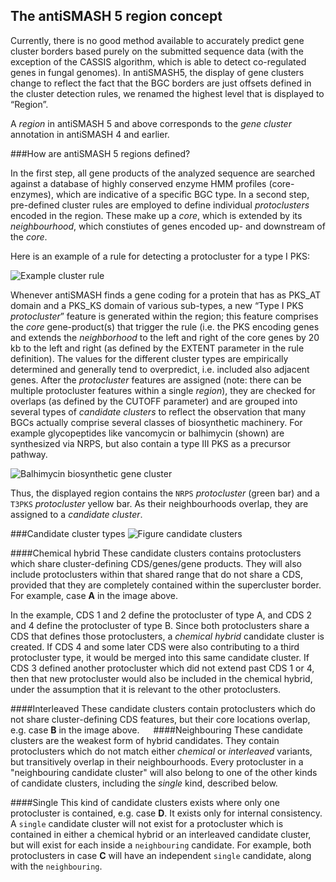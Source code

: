 ## The antiSMASH 5 region concept

Currently, there is no good method available to accurately predict gene cluster borders based purely on the submitted sequence data (with the exception of the CASSIS algorithm, which is able to detect co-regulated genes in fungal genomes).
In antiSMASH5, the display of gene clusters change to reflect the fact that the BGC borders are just offsets defined in the cluster detection rules, we renamed the highest level that is displayed to “Region”.

A *region* in antiSMASH 5 and above corresponds to the *gene cluster* annotation in antiSMASH 4 and earlier.

###How are antiSMASH 5 regions defined?

In the first step, all gene products of the analyzed sequence are searched against a database of highly conserved enzyme HMM profiles (core-enzymes), which are indicative of a specific BGC type.
In a second step, pre-defined cluster rules are employed to define individual *protoclusters* encoded in the region.
These make up a *core*, which is extended by its *neighbourhood*, which constiutes of genes encoded up- and downstream of the *core*.

Here is an example of a rule for detecting a protocluster for a type I PKS:

![Example cluster rule](/img/clusterrules.png)

Whenever antiSMASH finds a gene coding for a protein that has as PKS\_AT domain and a PKS\_KS domain of various sub-types, a new “Type I PKS *protocluster*” feature is generated within the region; this feature comprises the *core* gene-product(s) that trigger the rule (i.e. the PKS encoding genes and extends the *neighborhood* to the left and right of the core genes by 20 kb to the left and right (as defined by the EXTENT parameter in the rule definition).
The values for the different cluster types are empirically determined and generally tend to overpredict, i.e. included also adjacent genes.
After the *protocluster* features are assigned (note: there can be multiple protocluster features within a single *region*), they are checked for overlaps (as defined by the CUTOFF parameter) and are grouped into several types of *candidate clusters* to reflect the observation that many BGCs actually comprise several classes of biosynthetic machinery. For example glycopeptides like vancomycin or balhimycin (shown) are synthesized via NRPS, but also contain a type III PKS as a precursor pathway.


![Balhimycin biosynthetic gene cluster](/img/bal-cluster.png)

Thus, the displayed region contains the `NRPS` *protocluster* (green bar) and a `T3PKS` *protocluster* yellow bar.
As their neighbourhoods overlap, they are assigned to a *candidate cluster*.

###Candidate cluster types
![Figure candidate clusters](/img/regionLogic.png)


####Chemical hybrid
These candidate clusters contains protoclusters which share cluster-defining CDS/genes/gene products.
They will also include protoclusters within that shared range that do
not share a CDS, provided that they are completely contained within the supercluster border.
For example, case **A** in the image above.

In the example, CDS 1 and 2 define the protocluster of type A, and CDS 2 and 4 define the protocluster of type B.
Since both protoclusters share a CDS that defines those protoclusters, a *chemical hybrid* candidate cluster is created.
If CDS 4 and some later CDS were also contributing to a third protocluster type, it would be merged into this same candidate cluster.
If CDS 3 defined another protocluster which did not extend past CDS 1 or 4, then that new protocluster would also be included in the chemical hybrid,
under the assumption that it is relevant to the other protoclusters.


####Interleaved
These candidate clusters contain protoclusters which do not share cluster-defining CDS features,
but their core locations overlap, e.g. case **B** in the image above.
 
####Neighbouring
These candidate clusters are the weakest form of hybrid candidates.
They contain protoclusters which do not match either *chemical* or *interleaved* variants,
but transitively overlap in their neighbourhoods.
Every protocluster in a "neighbouring candidate cluster" will also belong to one of the other kinds of candidate clusters, including the *single* kind, described below.

####Single
This kind of candidate clusters exists where only one protocluster is contained, e.g. case **D**.
It exists only for internal consistency.
A `single` candidate cluster will not exist for a protocluster which is contained in either a chemical hybrid or an interleaved candidate cluster,
but will exist for each inside a `neighbouring` candidate.
For example, both protoclusters in case **C** will have an independent `single` candidate, along with the `neighbouring`.

